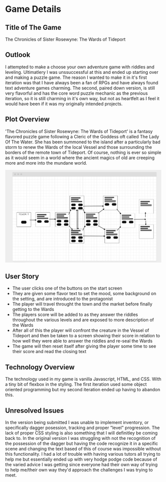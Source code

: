 # Game Details

## Title of The Game
 The Chronicles of Sister Rosewyne: The Wards of Tideport
<!-- Narrative and major code base by Kiraah Grandberry-->
<!-- Version 2 of the game's code base signifigantlly contributed to by Alex Shaver -->

## Outlook
I attempted to make a choose your own adventure game with riddles and leveling. Ultimatlery I was unssuccessful at this and ended up starting over and making a puzzle game. The reason I wanted to make it in it's first iteration was that I have always been a fan of RPGs and have always found text adventure games charming. The second, paired down version, is still very flavorful and has the core word puzzle mechanic as the previous iteration, so it is still charming in it's own way, but not as heartfelt as I feel it would have been if it was my originally intended projects. 

## Plot Overview
<!-- 'The Chronicles of Sister Rosewyne: The Wards of Tideport' is a narrative/choose your own adventure game following a Cleric of the Goddess oft called The Lady Of The Water. She has been summoned to the island after a particularly bad storm to renew the Wards of the local Vessel and those surrounding the borders of the remote town of Tideport. Of course, nothing is ever so simple as it would seem in a world where the ancient magics of old are creeping more and more into the mundane world.  -->
'The Chronicles of Sister Rosewyne: The Wards of Tideport' is a fantasy flavored puzzle game following a Cleric of the Goddess oft called The Lady Of The Water. She has been summoned to the island after a particularly bad storm to renew the Wards of the local Vessel and those surrounding the borders of the remote town of Tideport. Of course, nothing is ever so simple as it would seem in a world where the ancient magics of old are creeping more and more into the mundane world.

![Wireframe](./project-1-wireframe.png)

## User Story
- The user clicks one of the buttons on the start screen
- They are given some flavor text to set the mood, some background on the setting, and are introduced to the protagonist
- The player will travel throught the town and the market before finally getting to the Wards
- The players score will be added to as they answer the riddles throughout the various levels and are exposed to more description of the Wards
- After all of this the player will confront the creature in the Vessel of Tideport and then be taken to a screen showing their score in relation to how well they were able to answer the riddles and re-seal the Wards
- The game will then reset itself after giving the player some time to see their score and read the closing text

## Technology Overview
The technology used in my game is vanilla Javascript, HTML, and CSS. With a tiny bit of flexbox in the styling. The first iteration used some object oriented programming but my second iteration ended up having to abandon this. 

## Unresolved Issues
In the version being submitted I was unable to implement inventory, or specifically dagger posession, tracking and proper "level" progression. The lack of proper CSS styling is also something that I will definitley be coming back to. In the original version I was struggling with not the recognition of the possession of the dagger but having the code recognize it in a specific scene and changing the text based of this of course was impossible without this functionality. I had a lot of trouble with having various tutors all trying to help me but essentially ended up with very hodge podge code because of the varied advice I was getting since everyone had their own way of trying to help me/their own way they'd approach the challenges I was trying to meet. 
